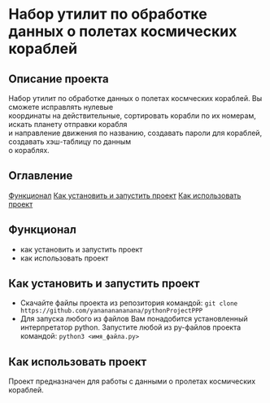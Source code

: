 # Набор утилит по обработке данных о полетах космических кораблей

## Описание проекта
Набор утилит по обработке данных о полетах космческих кораблей. Вы сможете исправлять нулевые\
координаты на действительные, сортировать корабли по их номерам, искать планету отправки корабля\
и направление движения по названию, создавать пароли для кораблей, создавать хэш-таблицу по данным\
о кораблях.
## Оглавление
[Функционал](#функционал)
[Как установить и запустить проект](#как-установить-и-запустить-проект)
[Как использовать проект](#как-использовать-проект)

## Функционал
- как установить и запустить проект 
- как использовать проект

## Как установить и запустить проект
- Скачайте файлы проекта из репозитория командой:
`git clone https://github.com/yanananananana/pythonProjectPPP`
- Для запуска любого из файлов Вам понадобится установленный интерпретатор python.
Запустите любой из py-файлов проекта командой:
`python3 <имя_файла.py>`
## Как использовать проект
Проект предназначен для работы с данными о пролетах космических кораблей.